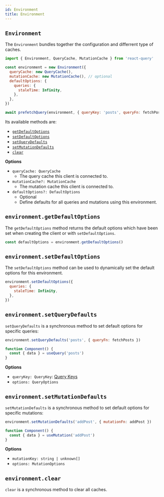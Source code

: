 ```yaml
---
id: Environment
title: Environment
---
```


## `Environment`

The `Environment` bundles together the configuration and differrent type of caches.

```js
import { Environment, QueryCache, MutationCache } from 'react-query'

const environment = new Environment({
  queryCache: new QueryCache(),
  mutationCache: new MutationCache(), // optional
  defaultOptions: {
    queries: {
      staleTime: Infinity,
    },
  },
})

await prefetchQuery(environment, { queryKey: 'posts', queryFn: fetchPosts })
```

Its available methods are:

- [`getDefaultOptions`](#environmentsetdefaultoptions)
- [`setDefaultOptions`](#environmentgetdefaultoptions)
- [`setQueryDefaults`](#environmentsetquerydefaults)
- [`setMutationDefaults`](#environmentsetmutationdefaults)
- [`clear`](#environmentclear)

**Options**

- `queryCache: QueryCache`
  - The query cache this client is connected to.
- `mutationCache?: MutationCache`
  - The mutation cache this client is connected to.
- `defaultOptions?: DefaultOptions`
  - Optional
  - Define defaults for all queries and mutations using this environment.

## `environment.getDefaultOptions`

The `getDefaultOptions` method returns the default options which have been set when creating the client or with `setDefaultOptions`.

```js
const defaultOptions = environment.getDefaultOptions()
```

## `environment.setDefaultOptions`

The `setDefaultOptions` method can be used to dynamically set the default options for this environment.

```js
environment.setDefaultOptions({
  queries: {
    staleTime: Infinity,
  },
})
```

## `environment.setQueryDefaults`

`setQueryDefaults` is a synchronous method to set default options for specific queries:

```js
environment.setQueryDefaults('posts', { queryFn: fetchPosts })

function Component() {
  const { data } = useQuery('posts')
}
```

**Options**

- `queryKey: QueryKey`: [Query Keys](../guides/query-keys)
- `options: QueryOptions`

## `environment.setMutationDefaults`

`setMutationDefaults` is a synchronous method to set default options for specific mutations:

```js
environment.setMutationDefaults('addPost', { mutationFn: addPost })

function Component() {
  const { data } = useMutation('addPost')
}
```

**Options**

- `mutationKey: string | unknown[]`
- `options: MutationOptions`

## `environment.clear`

`clear` is a synchronous method to clear all caches.
